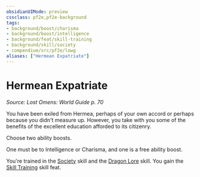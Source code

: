 ```yaml
---
obsidianUIMode: preview
cssclass: pf2e,pf2e-background
tags:
- background/boost/charisma
- background/boost/intelligence
- background/feat/skill-training
- background/skill/society
- compendium/src/pf2e/lowg
aliases: ["Hermean Expatriate"]
---
```

# Hermean Expatriate
*Source: Lost Omens: World Guide p. 70*  

You have been exiled from Hermea, perhaps of your own accord or perhaps because you didn't measure up. However, you take with you some of the benefits of the excellent education afforded to its citizenry.

Choose two ability boosts.

One must be to Intelligence or Charisma, and one is a free ability boost.

You're trained in the [Society](/compendium/skills.md#Society) skill and the [Dragon Lore](/compendium/skills.md#Lore) skill. You gain the [Skill Training](/compendium/feats/skill-training.md) skill feat.
